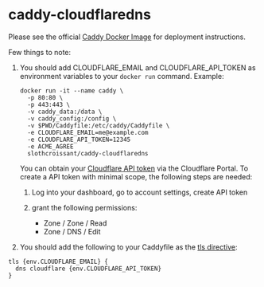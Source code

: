 # caddy-cloudflaredns

Please see the official [Caddy Docker Image](https://hub.docker.com/_/caddy) for deployment instructions.

Few things to note: 

1. You should add CLOUDFLARE_EMAIL and CLOUDFLARE_API_TOKEN as environment variables to your `docker run` command. Example:

      ```
      docker run -it --name caddy \
        -p 80:80 \
        -p 443:443 \
        -v caddy_data:/data \
        -v caddy_config:/config \
        -v $PWD/Caddyfile:/etc/caddy/Caddyfile \
        -e CLOUDFLARE_EMAIL=me@example.com
        -e CLOUDFLARE_API_TOKEN=12345
        -e ACME_AGREE
        slothcroissant/caddy-cloudflaredns 
      ```
      
      You can obtain your [Cloudflare API token](https://support.cloudflare.com/hc/en-us/articles/200167836-Managing-API-Tokens-and-Keys) via the Cloudflare Portal. To create a API token with minimal scope, the following steps are needed:

   1. Log into your dashboard, go to account settings, create API token
   2. grant the following permissions:

      * Zone / Zone / Read
      * Zone / DNS / Edit
      
2. You should add the following to your Caddyfile as the [tls directive](https://caddyserver.com/docs/caddyfile/directives/tls#tls): 

```
tls {env.CLOUDFLARE_EMAIL} { 
  dns cloudflare {env.CLOUDFLARE_API_TOKEN}
}
```
